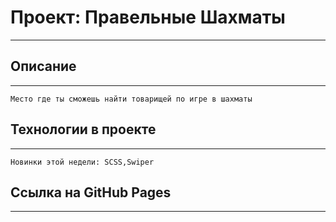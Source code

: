 # Проект: Правельные Шахматы
-----
## Описание
------
    Место где ты сможешь найти товарищей по игре в шахматы

## Технологии в проекте
-----
    Новинки этой недели: SCSS,Swiper

## Ссылка на GitHub Pages
--------
  

